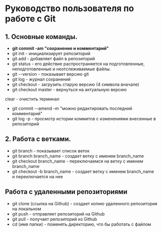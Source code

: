 # Руководство пользователя по работе с Git
 ## 1. Основные команды.
 * **git commit -am "сохранение и комментарий"** 
 * git init - инициализирует репозиторий
 * git add - добавляет файл в репозиторий
 * git status - его действие распространяется на подготовленные, неподготовленные и неотслеживаемые файлы.
 * git --version - показывает версию git
 * git log - журнал сохранений
 * git checkout - загрузить старую версию (4 символа вначале)
 * git checkout master - вернуться на актуальную версию
 
 clear - очистить терминал

 * git commit --amend -m "можно редактировать последний комментарий"
 * git log -p - просмотр истории коммитов с изменениями внесенные в репозиторий

## 2. Работа с ветками.

* git branch - показывает список веток
* git branch branch_name - создает ветку с именем branch_name
* git checkout branch_name - переключаемся на ветку с именем branch_name
* git checkout -b branch_name - создает ветку с именем branch_name и переключается на нее

## Работа с удаленными репозиториями

* git clone (ссылка на Github) - создает копию удаленного репозитория на локальном
* git push - отправляет репозиторий на Github
* git pull - получает репозиторий из Github
* cd (имя папки) - поменять директорию, что бы работать с файлом

